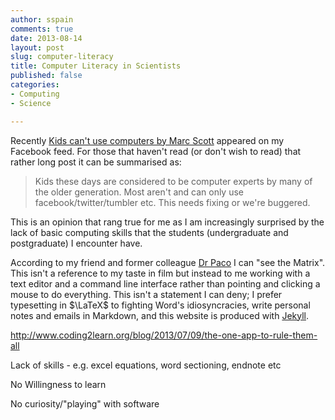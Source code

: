 ```yaml
---
author: sspain
comments: true
date: 2013-08-14
layout: post
slug: computer-literacy
title: Computer Literacy in Scientists
published: false
categories:
- Computing
- Science

---
```


Recently [Kids can't use computers by Marc Scott](http://www.coding2learn.org/blog/2013/07/29/kids-cant-use-computers/) appeared on my Facebook feed. For those that haven't read (or don't wish to read) that rather long post it can be summarised as:

> Kids these days are considered to be computer experts by many of the older generation. Most aren't and can only use facebook/twitter/tumbler etc. This needs fixing or we're buggered.

This is an opinion that rang true for me as I am increasingly surprised by the lack of basic computing skills that the students (undergraduate and postgraduate) I encounter have.

According to my friend and former colleague [Dr Paco](https://twitter.com/Paco_bham) I can "see the Matrix". This isn't a reference to my taste in film but instead to me working with a text editor and a command line interface rather than pointing and clicking a mouse to do everything. This isn't a statement I can deny; I prefer typesetting in $\LaTeX$ to fighting Word's idiosyncracies, write personal notes and emails in Markdown, and this website is produced with [Jekyll](http://jekyllrb.com).


http://www.coding2learn.org/blog/2013/07/09/the-one-app-to-rule-them-all


Lack of skills - e.g. excel equations, word sectioning, endnote etc

No Willingness to learn

No curiosity/"playing" with software



